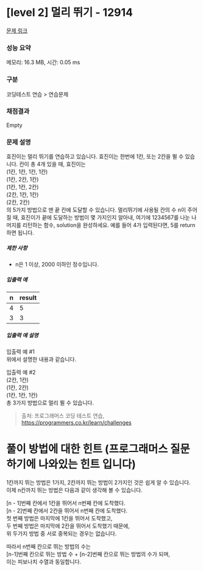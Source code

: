 # [level 2] 멀리 뛰기 - 12914 

[문제 링크](https://school.programmers.co.kr/learn/courses/30/lessons/12914) 

### 성능 요약

메모리: 16.3 MB, 시간: 0.05 ms

### 구분

코딩테스트 연습 > 연습문제

### 채점결과

Empty

### 문제 설명

<p>효진이는 멀리 뛰기를 연습하고 있습니다. 효진이는 한번에 1칸, 또는 2칸을 뛸 수 있습니다. 칸이 총 4개 있을 때, 효진이는<br>
(1칸, 1칸, 1칸, 1칸)<br>
(1칸, 2칸, 1칸)<br>
(1칸, 1칸, 2칸)<br>
(2칸, 1칸, 1칸)<br>
(2칸, 2칸)<br>
의 5가지 방법으로 맨 끝 칸에 도달할 수 있습니다. 멀리뛰기에 사용될 칸의 수 n이 주어질 때, 효진이가 끝에 도달하는 방법이 몇 가지인지 알아내, 여기에 1234567를 나눈 나머지를 리턴하는 함수, solution을 완성하세요. 예를 들어 4가 입력된다면, 5를 return하면 됩니다.</p>

<h5>제한 사항</h5>

<ul>
<li>n은 1 이상, 2000 이하인 정수입니다.</li>
</ul>

<h5>입출력 예</h5>
<table class="table">
        <thead><tr>
<th>n</th>
<th>result</th>
</tr>
</thead>
        <tbody><tr>
<td>4</td>
<td>5</td>
</tr>
<tr>
<td>3</td>
<td>3</td>
</tr>
</tbody>
      </table>
<h5>입출력 예 설명</h5>

<p>입출력 예 #1<br>
위에서 설명한 내용과 같습니다.</p>

<p>입출력 예 #2<br>
(2칸, 1칸)<br>
(1칸, 2칸)<br>
(1칸, 1칸, 1칸)<br>
총 3가지 방법으로 멀리 뛸 수 있습니다.</p>


> 출처: 프로그래머스 코딩 테스트 연습, https://programmers.co.kr/learn/challenges


# 풀이 방법에 대한 힌트 (프로그래머스 질문하기에 나와있는 힌트 입니다)
1칸까지 뛰는 방법은 1가지, 2칸까지 뛰는 방법이 2가지인 것은 쉽게 알 수 있습니다.  
이제 n칸까지 뛰는 방법은 다음과 같이 생각해 볼 수 있습니다.  

[n - 1]번째 칸에서 1칸을 뛰어서 n번째 칸에 도착했다.  
[n - 2]번째 칸에서 2칸을 뛰어서 n번째 칸에 도착했다.  
첫 번째 방법은 마지막에 1칸을 뛰어서 도착했고,  
두 번째 방법은 마지막에 2칸을 뛰어서 도착했기 때문에,  
위 두가지 방법 중 서로 중복되는 경우는 없습니다.    

따라서 n번째 칸으로 뛰는 방법의 수는  
[n-1]번째 칸으로 뛰는 방법 수 + [n-2]번째 칸으로 뛰는 방법의 수가 되며,  
이는 피보나치 수열과 동일합니다.  
